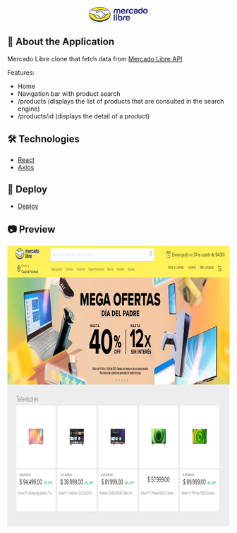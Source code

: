 <p align="center">
<img src="https://raw.githubusercontent.com/mgmaxi/MeLi/main/src/assets/images/full-logo.png" width="134" height="34" >
</p>

## 📄 <b> About the Application </b>

Mercado Libre clone that fetch data from [Mercado Libre API](https://developers.mercadolibre.com.ar)

Features:

- Home
- Navigation bar with product search
- /products (displays the list of products that are consulted in the search engine)
- /products/id (displays the detail of a product)

## 🛠️ <b> Technologies </b>

- [React](https://es.reactjs.org/)
- [Axios](https://axios-http.com)

## 🚀 <b> Deploy</b>

- [Deploy](https://clone-mercadolibre.firebaseapp.com/)

## 📷 <b> Preview </b>

<p align="center">
<img src="https://raw.githubusercontent.com/mgmaxi/MeLi/main/src/assets/images/preview.png" width="909" height="636" >
</p>

